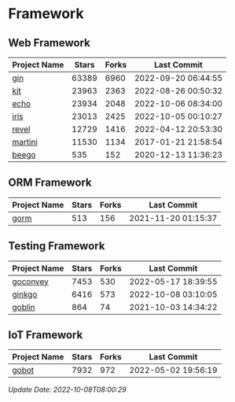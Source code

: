 # Framework

## Web Framework
| Project Name | Stars | Forks | Last Commit |
| ------------ | ----- | ----- | ----------- |
| [gin](https://github.com/gin-gonic/gin) | 63389 | 6960 | 2022-09-20 06:44:55 |
| [kit](https://github.com/go-kit/kit) | 23963 | 2363 | 2022-08-26 00:50:32 |
| [echo](https://github.com/labstack/echo) | 23934 | 2048 | 2022-10-06 08:34:00 |
| [iris](https://github.com/kataras/iris) | 23013 | 2425 | 2022-10-05 00:10:27 |
| [revel](https://github.com/revel/revel) | 12729 | 1416 | 2022-04-12 20:53:30 |
| [martini](https://github.com/go-martini/martini) | 11530 | 1134 | 2017-01-21 21:58:54 |
| [beego](https://github.com/astaxie/beego) | 535 | 152 | 2020-12-13 11:36:23 |

## ORM Framework
| Project Name | Stars | Forks | Last Commit |
| ------------ | ----- | ----- | ----------- |
| [gorm](https://github.com/jinzhu/gorm) | 513 | 156 | 2021-11-20 01:15:37 |

## Testing Framework
| Project Name | Stars | Forks | Last Commit |
| ------------ | ----- | ----- | ----------- |
| [goconvey](https://github.com/smartystreets/goconvey) | 7453 | 530 | 2022-05-17 18:39:55 |
| [ginkgo](https://github.com/onsi/ginkgo) | 6416 | 573 | 2022-10-08 03:10:05 |
| [goblin](https://github.com/franela/goblin) | 864 | 74 | 2021-10-03 14:34:22 |

## IoT Framework
| Project Name | Stars | Forks | Last Commit |
| ------------ | ----- | ----- | ----------- |
| [gobot](https://github.com/hybridgroup/gobot) | 7932 | 972 | 2022-05-02 19:56:19 |

*Update Date: 2022-10-08T08:00:29*